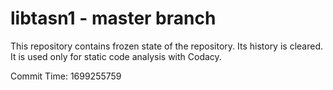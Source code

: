 # libtasn1 - master branch

This repository contains frozen state of the repository.
Its history is cleared. It is used only for static code
analysis with Codacy.

Commit Time: 1699255759